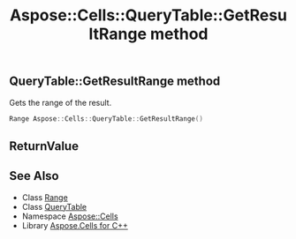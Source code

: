 ﻿---
title: Aspose::Cells::QueryTable::GetResultRange method
linktitle: GetResultRange
second_title: Aspose.Cells for C++ API Reference
description: 'Aspose::Cells::QueryTable::GetResultRange method. Gets the range of the result in C++.'
type: docs
weight: 900
url: /cpp/aspose.cells/querytable/getresultrange/
---
## QueryTable::GetResultRange method


Gets the range of the result.

```cpp
Range Aspose::Cells::QueryTable::GetResultRange()
```


## ReturnValue



## See Also

* Class [Range](../../range/)
* Class [QueryTable](../)
* Namespace [Aspose::Cells](../../)
* Library [Aspose.Cells for C++](../../../)
